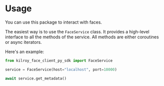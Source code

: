 # Usage

You can use this package to interact with faces.

The easiest way is to use the `FaceService` class.
It provides a high-level interface to all the methods of the service.
All methods are either coroutines or async iterators.

Here's an example:

```python
from kilroy_face_client_py_sdk import FaceService

service = FaceService(host="localhost", port=10000)

await service.get_metadata()
```
